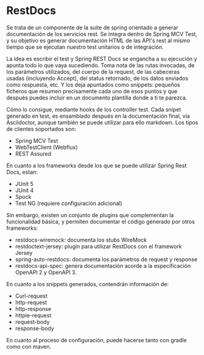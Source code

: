 # RestDocs

Se trata de un componente de la suite de spring orientado a generar documentación de los servicios rest. Se integra dentro de Spring MCV Test, y su objetivo es generar documentación HTML de las API's rest al mismo tiempo que se ejecutan nuestro test unitarios o de integración.

La idea es escribir el test y Spring REST Docs se engancha a su ejecución y apunta todo lo que vaya sucediendo. Toma nota de las rutas invocadas, de los parámetros utilizados, del cuerpo de la request, de las cabeceras usadas (incluyendo Accept), del status retornado, de los datos enviados como respuesta, etc. Y los deja apuntados como snippets: pequeños ficheros que resumen precisamente cada uno de esos puntos y que después puedes incluir en un documento plantilla donde a ti te parezca.

Cómo lo consigue, mediante hooks de los controller test. Cada snipet generado en test, es ensamblado después en la documentación final, vía Asciidoctor, aunque también se puede utilizar para ello markdown. Los tipos de clientes soportados son:

* Spring MCV Test
* WebTestClient (Webflux)
* REST Assured

En cuanto a los frameworks desde los que se puede utilizar Spring Rest Docs, estan:

* JUnit 5
* JUnit 4
* Spock
* Test NG (requiere configuración adicional)

Sin embargo, existen un conjunto de plugins que complementan la funcionalidad básica, y permiten documentar el código generado por otros frameworks:

* restdocs-wiremock: documenta los stubs WireMock
* restdoctext-jersey: plugin para utilizar RestDocs con el framework Jersey
* spring-auto-restdocs: documenta los parámetros de request y response
* restdocs-api-spec: genera documentación acorde a la especificación OpenAPI 2 y OpenAPI 3.

En cuanto a los snippets generados, contendrán información de:

* Curl-request
* http-request
* http-response
* httpie-request
* request-body
* response-body

En cuanto al proceso de configuración, puede hacerse tanto con gradle como con maven.

